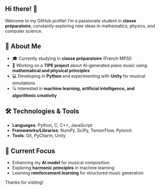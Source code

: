 ## Hi there! 👋

Welcome to my GitHub profile! I'm a passionate student in **classe préparatoire**, constantly exploring new ideas in mathematics, physics, and computer science.

## 🚀 About Me
- 🎓 Currently studying in **classe préparatoire** (French MPSI)
- 🎵 Working on a **TIPE project** about AI-generated piano music using **mathematical and physical principles**
- 💻 Developing in **Python** and experimenting with **Unity** for musical simulations
- 🔍 Interested in **machine learning, artificial intelligence, and algorithmic creativity**

## 🛠️ Technologies & Tools
- **Languages**: Python, C, C++, JavaScript
- **Frameworks/Libraries**: NumPy, SciPy, TensorFlow, Pytorch
- **Tools**: Git, PyCharm, Unity

## 🌱 Current Focus
- Enhancing my **AI model** for musical composition
- Exploring **harmonic principles** in machine learning
- Learning **reinforcement learning** for structured music generation

Thanks for visiting!
